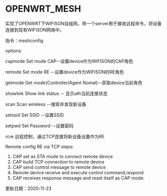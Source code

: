 # OPENWRT_MESH
实现了OPENWRT下WIFISON自组网，带一个server用于接收远程命令，将设备连接到现有WIFISON网络中。

指令：meshconfig

options:

capmode			Set mode CAP--设置device作为WIFISON的CAP角色

remode			Set mode RE --设置device作为WIFISON的RE角色

getmode			Get mode(Controller/Agent Nomal)--获取device当前角色

showlink		Show link status -- 显示ath当前连接状态

scan			Scan wireless --搜索并发现新设备

setssid			Set SSID --设置SSID

setpwd			Set Password --设置密码

rcre			远程控制，通过TCP连接将新设备设置作为RE

Remote config RE via TCP steps:
1. CAP set as STA mode to connect remote device
2. CAP build TCP connection to remote device
3. CAP send control message to remote device
4. Remote device receive and execute control command,respond
5. CAP receives response message and reset itself as CAP mode.



更新日期：2020-11-23
